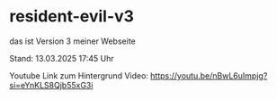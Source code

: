 # resident-evil-v3
das ist Version 3 meiner Webseite

Stand: 13.03.2025 17:45 Uhr

Youtube Link zum Hintergrund Video: https://youtu.be/nBwL6uImpjg?si=eYnKLS8Qjb55xG3i
